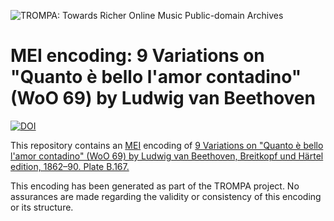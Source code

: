 ![TROMPA: Towards Richer Online Music Public-domain Archives](https://trompamusic.eu/sites/default/files/top-bar-logo_0_0.png)
                                                                                
# MEI encoding: 9 Variations on "Quanto è bello l'amor contadino" (WoO 69) by Ludwig van Beethoven  


[![DOI](https://zenodo.org/badge/234809855.svg)](https://zenodo.org/badge/latestdoi/234809855)


                                                                                
This repository contains an [MEI](https://music-encoding.org) encoding of [9 Variations on "Quanto è bello l'amor contadino" (WoO 69) by Ludwig van Beethoven, Breitkopf und Härtel edition, 1862–90. Plate B.167.](https://imslp.org/wiki/Special:ReverseLookup/53030) 
                                                                                
This encoding has been generated as part of the TROMPA project. No assurances are made regarding the validity or consistency of this encoding or its structure.
        
